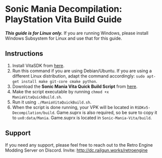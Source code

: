 # Sonic Mania Decompilation: PlayStation Vita Build Guide

***This guide is for Linux only.*** If you are running Windows, please install Windows Subsystem for Linux and use that for this guide.

## Instructions

1. Install VitaSDK from [here](https://vitasdk.org/).
2. Run this command if you are using Debian/Ubuntu. If you are using a different Linux distribution, adapt the command accordingly: `sudo apt-get install make git-core cmake python`.
3. Download the **Sonic Mania Vita Quick Build Script** from [here](https://github.com/MisterSheeple/Sonic-Mania-Vita-Build-Guide/raw/main/ManiaVitaQuickBuild.sh).
4. Make the script executable by running `chmod +x ManiaVitaQuickBuild.sh`.
5. Run it using `./ManiaVitaQuickBuild.sh`.
6. When the script is done running, your VPK will be located in `RSDKv5-Decompilation/build`. Game.suprx is also required, so be sure to copy it to `ux0:data/Mania`. Game.suprx is located in `Sonic-Mania-Vita/build`.

## Support

If you need any support, please feel free to reach out to the Retro Engine Modding Server on Discord. Invite: http://dc.railgun.works/retroengine
